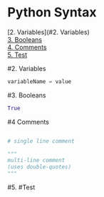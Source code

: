 # Python Syntax

[2. Variables](#2. Variables)  
[3. Booleans](#3.)  
[4. Comments](#Comments)  
[5. Test](#Test)

#2. Variables

```python
variableName = value
```

#3. Booleans

```python
True
```

#4 Comments

```python

# single line comment

"""
multi-line comment
(uses double-quotes)
"""

```

#5. #Test